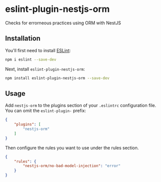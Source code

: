# eslint-plugin-nestjs-orm

Checks for errorneous practices using ORM with NestJS

## Installation

You'll first need to install [ESLint](https://eslint.org/):

```sh
npm i eslint --save-dev
```

Next, install `eslint-plugin-nestjs-orm`:

```sh
npm install eslint-plugin-nestjs-orm --save-dev
```

## Usage

Add `nestjs-orm` to the plugins section of your `.eslintrc` configuration file. You can omit the `eslint-plugin-` prefix:

```json
{
    "plugins": [
        "nestjs-orm"
    ]
}
```

Then configure the rules you want to use under the rules section.

```json
{
    "rules": {
        "nestjs-orm/no-bad-model-injection": "error"
    }
}
```
